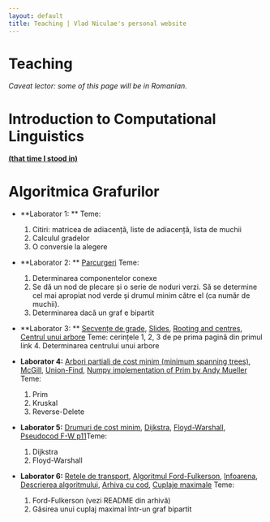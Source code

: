 ```yaml
---
layout: default
title: Teaching | Vlad Niculae's personal website
---
```


# Teaching

*Caveat lector: some of this page will be in Romanian.*

# Introduction to Computational Linguistics

[**(that time I stood in)**](curs.zip)

# Algoritmica Grafurilor
* **Laborator 1: ** Teme: 
	1. Citiri: matricea de adiacență, liste de adiacență, lista de muchii
    2. Calculul gradelor
    3. O conversie la alegere

* **Laborator 2: ** [Parcurgeri](search.pdf) Teme:
    1. Determinarea componentelor conexe
    2. Se dă un nod de plecare și o serie de noduri verzi. Să se determine cel mai
apropiat nod verde și drumul minim către el (ca număr de muchii).
    3. Determinarea dacă un graf e bipartit

* **Laborator 3: ** [Secvențe de grade](laborator2_AG.pdf), 
[Slides](http://www.math.lsu.edu/~bogdan/7400/handout.pdf),
[Rooting and centres](http://crypto.cs.mcgill.ca/~crepeau/CS250/2004/HW5+.pdf),
[Centrul unui arbore](laborator3_AG.pdf) Teme: cerințele 1, 2, 3 de pe prima pagină din primul link
    4. Determinarea centrului unui arbore

* **Laborator 4:** 
[Arbori partiali de cost minim (minimum spanning trees)](laborator4_AG.pdf),
[McGill](http://cgm.cs.mcgill.ca/~avis/courses/251/2012/slides/04mst.pdf),
[Union-Find](http://www.cs.cmu.edu/~avrim/451/lectures/lect1015.pdf),
[Numpy implementation of Prim by Andy Mueller](http://peekaboo-vision.blogspot.com/2012/02/simplistic-minimum-spanning-tree-in.html) Teme:
    1. Prim
    2. Kruskal
    3. Reverse-Delete

* **Laborator 5:**
[Drumuri de cost minim](laborator5_AG.pdf),
[Dijkstra](dijkstra.pdf), [Floyd-Warshall](floyd.pdf),
[Pseudocod F-W p11](http://www.cse.ust.hk/faculty/golin/COMP271Sp03/Notes/MyL15.pdf)Teme:
    1. Dijkstra
    2. Floyd-Warshall

* **Laborator 6:**
[Retele de transport](http://www.cs.uiuc.edu/class/fa08/cs473/Lectures/lecture16.pdf),
[Algoritmul Ford-Fulkerson](http://www.cs.uiuc.edu/class/fa08/cs473/Lectures/lecture17.pdf),
[Infoarena](http://infoarena.ro/problema/maxflow),
[Descrierea algoritmului](labeling.pdf),
[Arhiva cu cod](img-segmentation.zip),
[Cuplaje maximale](cuplaj.pdf)
Teme:
    1. Ford-Fulkerson (vezi README din arhivă)
    2. Găsirea unui cuplaj maximal într-un graf bipartit
